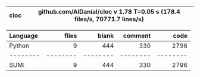 cloc|github.com/AlDanial/cloc v 1.78  T=0.05 s (178.4 files/s, 70771.7 lines/s)
--- | ---

Language|files|blank|comment|code
:-------|-------:|-------:|-------:|-------:
Python|9|444|330|2796
--------|--------|--------|--------|--------
SUM:|9|444|330|2796
